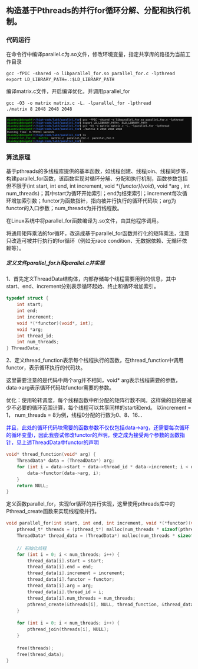 ## 构造基于Pthreads的并行for循环分解、分配和执行机制。

### 代码运行

在命令行中编译parallel.c为.so文件，修改环境变量，指定共享库的路径为当前工作目录

```
gcc -fPIC -shared -o libparallel_for.so parallel_for.c -lpthread
export LD_LIBRARY_PATH=.:$LD_LIBRARY_PATH
```
编译matrix.c文件，开启编译优化，并调用parallel_for
```
gcc -O3 -o matrix matrix.c -L. -lparallel_for -lpthread
./matrix 8 2048 2048 2048
```
![](2024-11-10-20-54-35.png)

### 算法原理

基于pthreads的多线程库提供的基本函数，如线程创建、线程join、线程同步等，构建parallel_for函数，该函数实现对循环分解、分配和执行机制，函数参数包括但不限于(int start, int end, int increment, void *(*functor)(void*), void *arg , int num_threads)；其中start为循环开始索引；end为结束索引；increment每次循环增加索引数；functor为函数指针，指向被并行执行的循环代码块；arg为functor的入口参数；num_threads为并行线程数。

在Linux系统中将parallel_for函数编译为.so文件，由其他程序调用。
 
将通用矩阵乘法的for循环，改造成基于parallel_for函数并行化的矩阵乘法，注意只改造可被并行执行的for循环（例如无race condition、无数据依赖、无循环依赖等）。



##### 定义文件parallel_for.h和parallel.c并实现
1、首先定义ThreadData结构体，内部存储每个线程需要用到的信息，其中start、end、increment分别表示循环起始、终止和循环增加索引。

```c
typedef struct {
    int start;
    int end;
    int increment;
    void *(*functor)(void*, int);
    void *arg;
    int thread_id;
    int num_threads;
} ThreadData;
```
2、定义thread_function表示每个线程执行的函数，在thread_function中调用functor，表示循环执行的代码块。

这里需要注意的是代码中两个arg并不相同，void* arg表示线程需要的参数，data->arg表示循环代码块functor需要的参数。

优化：使用轮转调度，每个线程函数中所分配的矩阵行数不同。这样做的目的是减少不必要的循环范围计算，每个线程可以共享同样的start和end。
以increment = 1， num_threads = 8为例，线程0分配的行数为0、8、16...

<font color=blue>并且，此处的循环代码块需要的函数参数不仅仅包括data->arg，还需要每次循环的循环变量i，因此我尝试修改functor的声明，使之成为接受两个参数的函数指针，见上述ThreadData中functor的声明 </font>

```c
void* thread_function(void* arg) {
    ThreadData* data = (ThreadData*) arg;
    for (int i = data->start + data->thread_id * data->increment; i < data->end; i += data->increment * data->num_threads) {
        data->functor(data->arg, i);
    }
    return NULL;
}
```
定义函数parallel_for，实现for循环的并行实现，这里使用pthreads库中的Pthread_create函数来实现线程级并行。

```c
void parallel_for(int start, int end, int increment, void *(*functor)(void*), void *arg, int num_threads) {
    pthread_t* threads = (pthread_t*) malloc(num_threads * sizeof(pthread_t));
    ThreadData* thread_data = (ThreadData*) malloc(num_threads * sizeof(ThreadData));

    // 初始化线程
    for (int i = 0; i < num_threads; i++) {
        thread_data[i].start = start;
        thread_data[i].end = end;
        thread_data[i].increment = increment;
        thread_data[i].functor = functor;
        thread_data[i].arg = arg;
        thread_data[i].thread_id = i;
        thread_data[i].num_threads = num_threads;
        pthread_create(&threads[i], NULL, thread_function, &thread_data[i]);
    }

    for (int i = 0; i < num_threads; i++) {
        pthread_join(threads[i], NULL);
    }

    free(threads);
    free(thread_data);
}
```

